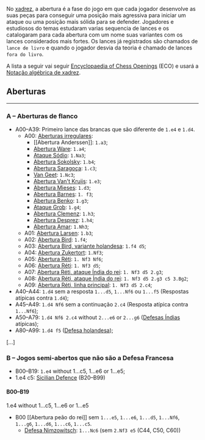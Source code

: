 No [xadrez](Xadrez.md), a abertura é a fase do jogo em que cada jogador desenvolve as suas peças para conseguir uma posição mais agressiva para iniciar um ataque ou uma posição mais sólida para se defender. Jogadores e estudiosos do temas estudaram varias sequencia de lances e os catalogaram para cada abertura com um nome suas variantes com os lances considerados mais fortes. Os lances já registrados são chamados de `lance de livro` e quando o jogador desvia da teoria é chamado de lances `fora do livro`.

A lista a seguir vai seguir [Encyclopaedia of Chess Openings](Encyclopaedia%20of%20Chess%20Openings) (ECO) e usará a [Notação algébrica de xadrez](Notação%20algébrica%20de%20xadrez). 

## Aberturas
---
### A – Aberturas de flanco
- A00–A39: Primeiro lance das brancas que são diferente de `1.e4` e `1.d4`.
	-  A00: [Aberturas irregulares](Aberturas%20irregulares):
		- [[Abertura Anderssen]]: `1.a3`;
		- [Abertura Ware](Abertura%20Ware): `1.a4`;
		- [Ataque Sódio](Ataque%20Sódio): `1.Na3`;
		- [Abertura Sokolsky](Abertura%20Sokolsky): `1.b4`;
		- [Abertura Saragoça](Abertura%20Saragoça): `1.c3`;
		- [Van Geet](Van%20Geet.md): `1.Nc3`;
		- [Abertura Van't Kruijs](Abertura%20Van't%20Kruijs): `1.e3`;
		- [Abertura Mieses](Abertura%20Mieses): `1.d3`;
		- [Abertura Barnes](Abertura%20Barnes): `1. f3`;
		- [Abertura Benko](Abertura%20Benko): `1.g3`;
		- [Ataque Grob](Ataque%20Grob): `1.g4`;
		- [Abertura Clemenz](Abertura%20Clemenz): `1.h3`;
		- [Abertura Desprez](Abertura%20Desprez): `1.h4`;
		- [Abertura Amar](Abertura%20Amar): `1.Nh3`;
	-  A01: [Abertura Larsen](Abertura%20Larsen): `1.b3`;
	-  A02: [Abertura Bird](Bird.md): `1.f4`;
	-  A03: [Abertura Bird, variante holandesa](Bird.md#variante%20Holandesa): `1.f4 d5`;
	-  A04: [Abertura Zukertort](Abertura%20Réti): `1.Nf3`;
	-  A05: [Abertura Réti](Abertura%20Réti.md): `1. Nf3 Nf6`;
	-  A06: [Abertura Réti](Abertura%20Réti.md): `1. Nf3 d5`;
	-  A07: [Abertura Réti, ataque Índia do rei](Abertura%20Réti.md): `1. Nf3 d5 2.g3`;
	-  A08: [Abertura Réti, ataque Índia do rei](Abertura%20Réti.md): `1. Nf3 d5 2.g3 c5 3.Bg2`;
	-  A09: [Abertura Réti, linha principal](Abertura%20Réti.md): `1. Nf3 d5 2.c4`;
- A40–A44: `1.d4` sem a resposta `1...d5`, `1...Nf6` ou `1...f5` (Respostas atípicas contra `1.d4`);
- A45–A49: `1.d4 Nf6` sem a continuação `2.c4` (Resposta atípica contra `1...Nf6`);
- A50–A79: `1.d4 Nf6 2.c4` without `2...e6` or `2...g6` ([Defesas Índias](Defesas%20Índias) atípicas);
- A80–A99: `1.d4 f5` ([Defesa holandesa](Defesa%20holandesa));

[...]

### B – Jogos semi-abertos que não são a Defesa Francesa
- B00–B19: `1.e4` without 1...c5, 1...e6 or 1...e5;
- 1.e4 c5: [Sicilian Defence](https://en.wikipedia.org/wiki/Sicilian_Defence "Sicilian Defence") (B20–B99)

#### B00–B19
1.e4 without 1...c5, 1...e6 or 1...e5

- B00 [[Abertura peão do rei]] sem `1...e5`, `1...e6`, `1...d5`, `1...Nf6`, `1...g6`, `1...d6`, `1...c6`, `1...c5`.
    -  [Defesa Nimzowitsch](Defesa%20Nimzowitsch.md): `1...Nc6` (sem `2.Nf3 e5` (C44, C50, C60))
